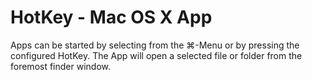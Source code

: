 HotKey - Mac OS X App
=====================

Apps can be started by selecting from the ⌘-Menu or by pressing the configured HotKey. The App will open a selected file or folder from the foremost finder window.
